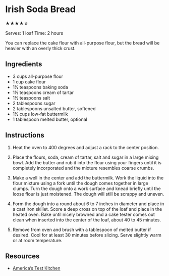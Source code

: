 # Irish Soda Bread

★★★★☆

Serves: 1 loaf
Time: 2 hours

You can replace the cake flour with all-purpose flour, but the bread will be heavier with an overly thick crust.

## Ingredients

* 3 cups all-purpose flour
* 1 cup cake flour
* 1½ teaspoons baking soda
* 1½ teaspoons cream of tartar
* 1½ teaspoons salt
* 2 tablespoons sugar
* 2 tablespoons unsalted butter, softened
* 1½ cups low-fat buttermilk
* 1 tablespoon melted butter, optional

## Instructions

1. Heat the oven to 400 degrees and adjust a rack to the center position.

2. Place the flours, soda, cream of tartar, salt and sugar in a large mixing bowl. Add the butter and rub it into the flour using your fingers until it is completely incorporated and the mixture resembles coarse crumbs.

3. Make a well in the center and add the buttermilk. Work the liquid into the flour mixture using a fork until the dough comes together in large clumps. Turn the dough onto a work surface and knead briefly until the loose flour is just moistened. The dough will still be scrappy and uneven.

4. Form the dough into a round about 6 to 7 inches in diameter and place in a cast iron skillet. Score a deep cross on top of the loaf and place in the heated oven. Bake until nicely browned and a cake tester comes out clean when inserted into the center of the loaf, about 40 to 45 minutes.

5. Remove from oven and brush with a tablespoon of melted butter if desired. Cool for at least 30 minutes before slicing. Serve slightly warm or at room temperature.

## Resources

* [America’s Test Kitchen](https://www.americastestkitchen.com/recipes/4071-skillet-soda-bread)

